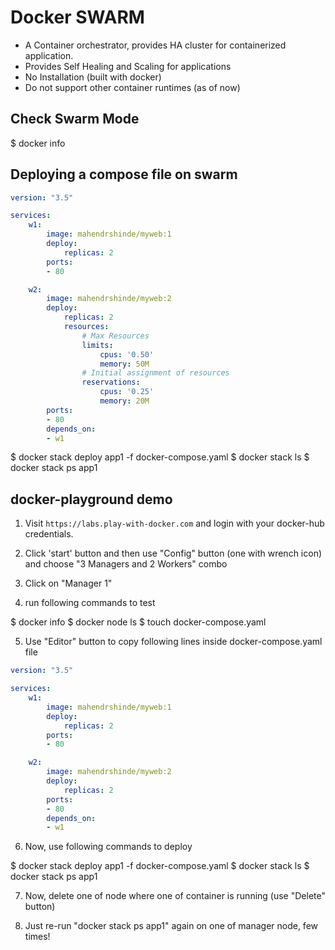 # Docker SWARM

* A Container orchestrator, provides HA cluster for containerized application.
* Provides Self Healing and Scaling for applications
* No Installation (built with docker)
* Do not support other container runtimes (as of now)


## Check Swarm Mode

$ docker info

## Deploying a compose file on swarm

```yaml
version: "3.5"

services:
    w1:
        image: mahendrshinde/myweb:1
        deploy:
            replicas: 2
        ports: 
        - 80

    w2:
        image: mahendrshinde/myweb:2
        deploy:
            replicas: 2
            resources:
                # Max Resources
                limits:
                    cpus: '0.50'
                    memory: 50M
                # Initial assignment of resources
                reservations:
                    cpus: '0.25'
                    memory: 20M
        ports: 
        - 80
        depends_on: 
        - w1
```

$ docker stack deploy app1 -f docker-compose.yaml
$ docker stack ls
$ docker stack ps app1

## docker-playground demo

1. Visit `https://labs.play-with-docker.com` and login with your docker-hub credentials.

2. Click 'start' button and then use "Config" button (one with wrench icon) and choose "3 Managers and 2 Workers" combo

3. Click on "Manager 1"

4. run following commands to test 

$ docker info
$ docker node ls
$ touch docker-compose.yaml

5. Use "Editor" button to copy following lines inside docker-compose.yaml file

```yaml
version: "3.5"

services:
    w1:
        image: mahendrshinde/myweb:1
        deploy:
            replicas: 2
        ports: 
        - 80

    w2:
        image: mahendrshinde/myweb:2
        deploy:
            replicas: 2
        ports: 
        - 80
        depends_on: 
        - w1
```

6. Now, use following commands to deploy

$ docker stack deploy app1 -f docker-compose.yaml
$ docker stack ls
$ docker stack ps app1

7. Now, delete one of node where one of container is running (use "Delete" button)

8. Just re-run "docker stack ps app1" again on one of manager node, few times!

